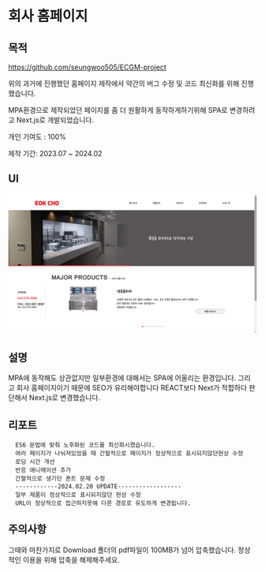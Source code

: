 # 회사 홈페이지

## 목적
<https://github.com/seungwoo505/ECGM-project>

위의 과거에 진행했던 홈페이지 제작에서 약간의 버그 수정 및 코드 최신화를 위해 진행했습니다.

MPA환경으로 제작되었던 페이지를 좀 더 원활하게 동작하게하기위해 SPA로 변경하려고 Next.js로 개발되었습니다.

개인 기여도 : 100%

제작 기간: 2023.07 ~ 2024.02

## UI
![ECGM](https://github.com/seungwoo505/ECGM-edit-Version/blob/main/mainScreen.png)

## 설명
MPA에 동작해도 상관없지만 일부환경에 대해서는 SPA에 어울리는 환경입니다.
그리고 회사 홈페이지이기 때문에 SEO가 유리해야합니다 REACT보다 Next가 적합하다 판단해서 Next.js로 변경했습니다.

## 리포트
```
  ES6 문법에 맞춰 노후화된 코드를 최신화시켰습니다.
  여러 페이지가 나눠져있었을 때 간혈적으로 페이지가 정상적으로 표시되지않던현상 수정
  로딩 시간 개선
  반응 애니메이션 추가
  간혈적으로 생기던 폰트 문제 수정
  ------------2024.02.20 UPDATE------------------
  일부 제품이 정상적으로 표시되지않던 현상 수정
  URL이 정상적으로 접근하지못해 다른 경로로 유도하게 변경됩니다.
```

## 주의사항
그때와 마찬가지로 Download 폴더의 pdf파일이 100MB가 넘어 압축했습니다. 정상적인 이용을 위해 압축을 해제해주세요.
